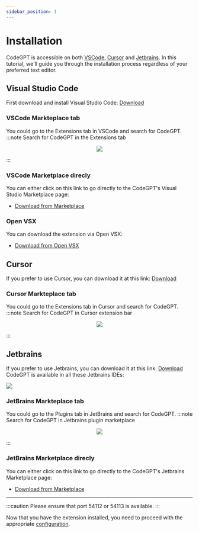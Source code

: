 ```yaml
---
sidebar_position: 1
---
```


# Installation

CodeGPT is accessible on both [VSCode](https://code.visualstudio.com/), [Cursor](https://cursor.sh/) and [Jetbrains](https://plugins.jetbrains.com/plugin/24372-codegpt-chat--ai-agents/). In this tutorial, we'll guide you through the installation process regardless of your preferred text editor.

## Visual Studio Code
First download and install Visual Studio Code: [Download](https://code.visualstudio.com/download)

### VSCode Markteplace tab
You could go to the Extensions tab in VSCode and search for CodeGPT.
:::note Search for CodeGPT in the Extensions tab
<p align="center">
      <img src="https://github.com/davila7/code-gpt-docs/assets/37567214/7c3ad6a3-0f91-4d14-82df-b21fdf6521d0"/>
</p>
:::

### VSCode Marketplace direcly
You can either click on this link to go directly to the CodeGPT's Visual Studio Marketplace page:
- [Download from Marketplace](https://marketplace.visualstudio.com/items?itemName=DanielSanMedium.dscodegpt)

### Open VSX
You can download the extension via Open VSX:
- [Download from Open VSX](https://open-vsx.org/extension/DanielSanMedium/dscodegpt)

## Cursor
If you prefer to use Cursor, you can download it at this link: [Download](https://cursor.sh/)

### Cursor Markteplace tab
You could go to the Extensions tab in Cursor and search for CodeGPT.
:::note Search for CodeGPT in Cursor extension bar
<p align="center"><img src="https://github.com/davila7/code-gpt-docs/assets/37567214/e0ab03e2-06f8-4e3c-bc25-1cd630583410"/></p>
:::

## Jetbrains

If you prefer to use Jetbrains, you can download it at this link: [Download](https://www.jetbrains.com/ides/)
CodeGPT is available in all these Jetbrains IDEs:

<img src="https://github.com/user-attachments/assets/15dc0a2d-45e6-4f48-8871-28bc45be90e0"/>

### JetBrains Markteplace tab
You could go to the Plugins tab in JetBrains and search for CodeGPT.
:::note Search for CodeGPT in Jetbrains plugin marketplace
<p align="center"><img src="https://github.com/user-attachments/assets/347e2216-73f5-4627-ba56-b1aa212f5bb2"/></p>
:::

### JetBrains Marketplace direcly
You can either click on this link to go directly to the CodeGPT's Jetbrains Marketplace page:
- [Download from Marketplace](https://plugins.jetbrains.com/plugin/24372-codegpt-chat--ai-agents)

___
:::caution
Please ensure that port 54112 or 54113 is available.
:::

Now that you have the extension installed, you need to proceed with the appropriate [configuration](/docs/tutorial-basics/configuration).
